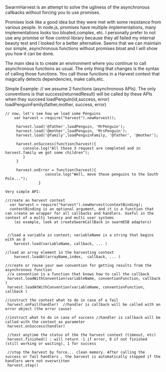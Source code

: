 SwarmHarvest is an attempt to solve the ugliness of the asynchronous callbacks without forcing you to use promises.

 Promises look like a good idea but they were met with some resistance from various people. In node.js, promises  have multiple implementations, many implementations looks too bloated,complex, etc.
 I personally prefer to not use any promise or flow control library because they all failed my internal beauty test and I looked for a better alternative.
 Seems that we can maintain our simple, asynchronous functions without promises bloat and I will show you how it can be done.

 The main idea is to create an environment where you continue to call asynchronous functions as usual.
 The only thing that changes is the syntax of calling those functions. You call those functions in a Harvest context that magically detects dependencies, make calls,etc.

  Simple Example:
    // we assume 2 functions (asynchronous APIs). The only conventions is that success(returnedResult) will be called by these APIs when they succeed
        loadPenguin(id,success, error)
        loadPenguinFamily(father,mother, success, error)

    // now, let's see how we load some Penguins
        var harvest = require("harvest").newHarvest();

         harvest.load('@father',loadPenguin, 'MrPenguin');
         harvest.load('@mother',loadPenguin, 'MrsPenguin');
         harvest.load('@family',loadPenguinFamily, '@father', '@mother');

         harvest.onSuccess(function(harvest){
            console.log("All those 3 request are completed and in harvest.family we got some children");
            }
         }

         harvest.onError = function(harvest){
                      console.log("Well, move those penguins to the South Pole...");
                   }

    Very simple API:

    //create an harvest context
      var harvest = require("harvest").newHarvest(contextBinding);
      contextBinding is an optional argument, and it is a function that can create an wrapper for all callbacks and handlers. Useful in the context of a multi tenancy and multi user systems
        (as example, look at createSwarmCallBack in swarmESB adapters)


     //load a variable in context; variableName is a string that begins with an @
        harvest.load(variableName, callback, ... )

    //load an array element in the harvesting context
        harvest.loadAt(arrayName,index,  callback, ... )

    //create or reuse your own convention for getting results from the asynchronous function
     //a convention is a function that knows how to call the callback
     harvest.loadWithConvention(variableName, conventionFunction, callback )
     harvest.loadAtWithConvention(variableName, conventionFunction, callback )

    //instruct the context what to do in case of a fail
     harvest.onFail(handler)  //handler is callback will be called with an error object (the error cause)

    //instruct what to do in case of success //handler is callback will be called with the context as parameter
     harvest.onSuccess(handler)

     //test anytime the status of the the harvest context (timeout, etc)
     harvest.finished() : will return -1 if error, 0 if not finished (still working or waiting), 1 for success

     //stop the harvest by force... clean memory. After calling the success or fail handlers , the harvest is automatically stopped if the handlers were not overwritten
     harvest.stop()






